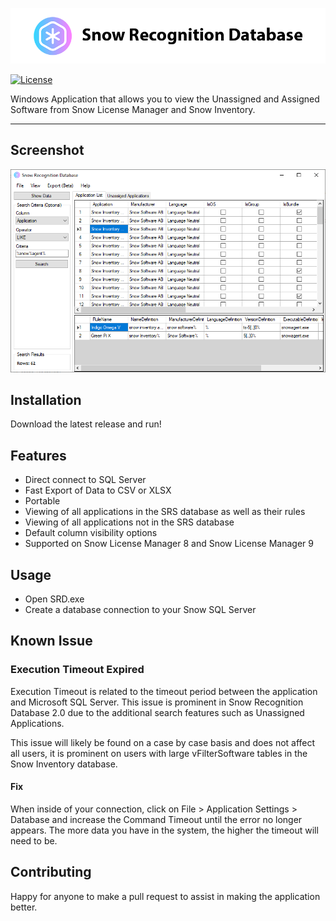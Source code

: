 <a href="http://github.com/goosetuv/snow-recognition-database"><img src="/images/srd-logo.png" title="Snow Recognition Database" alt="SRD Logo"></a>

[![License](http://img.shields.io/:license-mit-blue.svg?style=flat-square)](http://badges.mit-license.org)

Windows Application that allows you to view the Unassigned and Assigned Software from Snow License Manager and Snow Inventory.

---

## Screenshot
<a href="http://github.com/goosetuv/snow-recognition-database"><img src="/images/screenshot-2.0.PNG" title="Snow Recognition Database 2.0" alt="SRD Screenshot 2.0"></a>

## Installation

Download the latest release and run!

## Features

- Direct connect to SQL Server
- Fast Export of Data to CSV or XLSX
- Portable
- Viewing of all applications in the SRS database as well as their rules
- Viewing of all applications not in the SRS database
- Default column visibility options
- Supported on Snow License Manager 8 and Snow License Manager 9


## Usage

- Open SRD.exe
- Create a database connection to your Snow SQL Server

## Known Issue
### Execution Timeout Expired
Execution Timeout is related to the timeout period between the application and Microsoft SQL Server. This issue is prominent in Snow Recognition Database 2.0 due to the additional search features such as Unassigned Applications.

This issue will likely be found on a case by case basis and does not affect all users, it is prominent on users with large vFilterSoftware tables in the Snow Inventory database.

#### Fix
When inside of your connection, click on File > Application Settings > Database and increase the Command Timeout until the error no longer appears. The more data you have in the system, the higher the timeout will need to be.

## Contributing
Happy for anyone to make a pull request to assist in making the application better.
